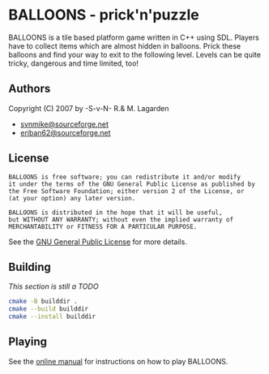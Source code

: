 # BALLOONS - prick'n'puzzle

BALLOONS is a tile based platform game written in C++ using SDL.
Players have to collect items which are almost hidden in balloons.
Prick these balloons and find your way to exit to the following level.
Levels can be quite tricky, dangerous and time limited, too!

## Authors

Copyright (C) 2007 by -S-v-N-  R.& M. Lagarden
* svnmike@sourceforge.net
* eriban62@sourceforge.net

## License

    BALLOONS is free software; you can redistribute it and/or modify
    it under the terms of the GNU General Public License as published by
    the Free Software Foundation; either version 2 of the License, or
    (at your option) any later version.

    BALLOONS is distributed in the hope that it will be useful,
    but WITHOUT ANY WARRANTY; without even the implied warranty of
    MERCHANTABILITY or FITNESS FOR A PARTICULAR PURPOSE.

See the [GNU General Public License](COPYING) for more details.

## Building

*This section is still a TODO*

```bash
cmake -B builddir .
cmake --build builddir
cmake --install builddir
```

## Playing

See the [online manual](doc/DOCUMENTATION.md) for instructions on how
to play BALLOONS.
